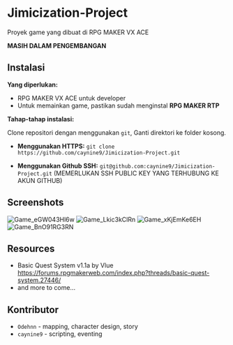 # Jimicization-Project
Proyek game yang dibuat di RPG MAKER VX ACE

**MASIH DALAM PENGEMBANGAN**

## Instalasi 
**Yang diperlukan:**
* RPG MAKER VX ACE untuk developer
* Untuk memainkan game, pastikan sudah menginstal **RPG MAKER RTP**

**Tahap-tahap instalasi:**

Clone repositori dengan menggunakan `git`, Ganti direktori ke folder kosong.

* **Menggunakan HTTPS:** `git clone https://github.com/caynine9/Jimicization-Project.git`

* **Menggunakan Github SSH:** `git@github.com:caynine9/Jimicization-Project.git` (MEMERLUKAN SSH PUBLIC KEY YANG TERHUBUNG KE AKUN GITHUB)

## Screenshots
![Game_eGW043Hl6w](https://user-images.githubusercontent.com/67428844/225572718-8f7919d2-16d6-4085-aca1-2f47900d998b.png)
![Game_Lkic3kClRn](https://user-images.githubusercontent.com/67428844/225573079-651c2274-c0d1-479a-b549-03448b49ffc9.png)
![Game_xKjEmKe6EH](https://user-images.githubusercontent.com/67428844/225573113-6d24fb3d-7783-4013-999d-6e2c7e35ac26.png)
![Game_BnO91RG3RN](https://user-images.githubusercontent.com/67428844/225573140-955a0fd9-718d-431d-a2f3-6e29c4201784.png)

## Resources
* Basic Quest System v1.1a by Vlue https://forums.rpgmakerweb.com/index.php?threads/basic-quest-system.27446/
* and more to come...

## Kontributor
* `Odehnn` - mapping, character design, story
* `caynine9` - scripting, eventing
